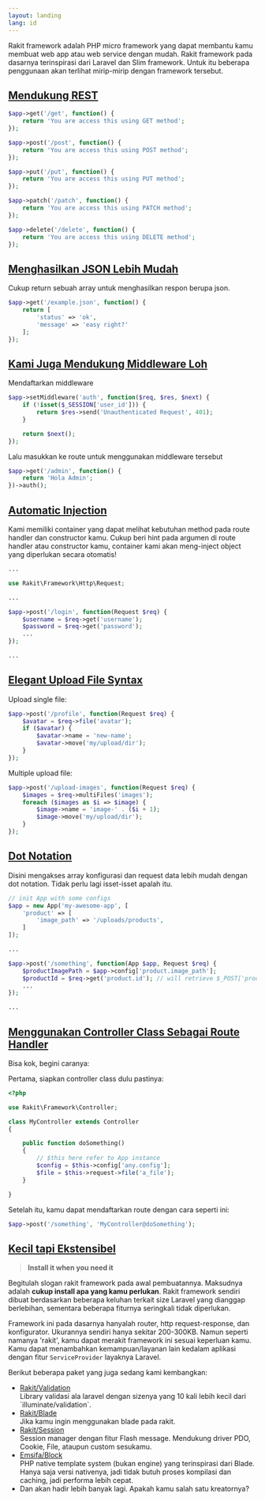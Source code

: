 ```yaml
---
layout: landing
lang: id
---
```


Rakit framework adalah PHP micro framework yang dapat membantu kamu membuat web app atau web service dengan mudah.
Rakit framework pada dasarnya terinspirasi dari Laravel dan Slim framework. 
Untuk itu beberapa penggunaan akan terlihat mirip-mirip dengan framework tersebut.

<a id="rest"></a>

## [Mendukung REST](#rest)

```php
$app->get('/get', function() {
    return 'You are access this using GET method';
});

$app->post('/post', function() {
    return 'You are access this using POST method';
});

$app->put('/put', function() {
    return 'You are access this using PUT method';
});

$app->patch('/patch', function() {
    return 'You are access this using PATCH method';
});

$app->delete('/delete', function() {
    return 'You are access this using DELETE method';
});
```

<a id="json-response"></a>

## [Menghasilkan JSON Lebih Mudah](#json-response)

Cukup return sebuah array untuk menghasilkan respon berupa json.

```php
$app->get('/example.json', function() {
    return [
        'status' => 'ok',
        'message' => 'easy right?'
    ];
});
```

<a id="middleware"></a>

## [Kami Juga Mendukung Middleware Loh](#middleware)


Mendaftarkan middleware

```php
$app->setMiddleware('auth', function($req, $res, $next) {
    if (!isset($_SESSION['user_id'])) {
        return $res->send('Unauthenticated Request', 401);          
    }

    return $next();
});
```

Lalu masukkan ke route untuk menggunakan middleware tersebut

```php
$app->get('/admin', function() {
    return 'Hola Admin';
})->auth();
```

<a id="automatic-injection"></a>

## [Automatic Injection](#automatic-injection)

Kami memiliki container yang dapat melihat kebutuhan method pada route handler dan constructor kamu.
Cukup beri hint pada argumen di route handler atau constructor kamu,
container kami akan meng-inject object yang diperlukan secara otomatis!

```php
...

use Rakit\Framework\Http\Request;

... 

$app->post('/login', function(Request $req) {
    $username = $req->get('username');
    $password = $req->get('password');
    ...
});

...
```

<a id="upload-file"></a>

## [Elegant Upload File Syntax](#upload-file)

Upload single file:

```php
$app->post('/profile', function(Request $req) {
    $avatar = $req->file('avatar');
    if ($avatar) {
        $avatar->name = 'new-name';
        $avatar->move('my/upload/dir');
    }
});
```

Multiple upload file:

```php
$app->post('/upload-images', function(Request $req) {
    $images = $req->multiFiles('images');
    foreach ($images as $i => $image) {
        $image->name = 'image-' . ($i + 1);
        $image->move('my/upload/dir');
    }
});
```

<a id="dot-notation"></a>

## [Dot Notation](#dot-notation)

Disini mengakses array konfigurasi dan request data lebih mudah dengan dot notation. Tidak perlu lagi isset-isset apalah itu.

```php
// init App with some configs
$app = new App('my-awesome-app', [
    'product' => [
        'image_path' => '/uploads/products',
    ] 
]);

...

$app->post('/something', function(App $app, Request $req) {
    $productImagePath = $app->config['product.image_path'];
    $productId = $req->get('product.id'); // will retrieve $_POST['product']['id']
    ...
});

...
```

<a id="controller"></a>

## [Menggunakan Controller Class Sebagai Route Handler](#controller)

Bisa kok, begini caranya:

Pertama, siapkan controller class dulu pastinya:

```php
<?php

use Rakit\Framework\Controller;

class MyController extends Controller
{

    public function doSomething()
    {
        // $this here refer to App instance
        $config = $this->config['any.config'];
        $file = $this->request->file('a_file');
    }

}
```

Setelah itu, kamu dapat mendaftarkan route dengan cara seperti ini:

```php
$app->post('/something', 'MyController@doSomething');
```

<a id="extensible"></a>

## [Kecil tapi Ekstensibel](#extensible)

<blockquote class="quote text-center">
  <strong>Install it when you need it</strong>
</blockquote>

Begitulah slogan rakit framework pada awal pembuatannya. 
Maksudnya adalah **cukup install apa yang kamu perlukan**.
Rakit framework sendiri dibuat berdasarkan beberapa keluhan terkait size Laravel yang dianggap berlebihan,
sementara beberapa fiturnya seringkali tidak diperlukan.

Framework ini pada dasarnya hanyalah router, http request-response, dan konfigurator.
Ukurannya sendiri hanya sekitar 200-300KB.
Namun seperti namanya 'rakit', kamu dapat merakit framework ini sesuai keperluan kamu.
Kamu dapat menambahkan kemampuan/layanan lain kedalam aplikasi
dengan fitur `ServiceProvider` layaknya Laravel.

Berikut beberapa paket yang juga sedang kami kembangkan:

<ul>
  <li>
    <a target="_blank" href="https://github.com/rakit/validation">Rakit/Validation</a>
    <br>
    Library validasi ala laravel dengan sizenya yang 10 kali lebih kecil dari `illuminate/validation`.
  </li>
  <li>
    <a target="_blank" href="https://github.com/rakit/blade">Rakit/Blade</a>
    <br>
    Jika kamu ingin menggunakan blade pada rakit.
  </li>
  <li>
    <a target="_blank" href="https://github.com/rakit/session">Rakit/Session</a>
    <br>
    Session manager dengan fitur Flash message. Mendukung driver PDO, Cookie, File, ataupun custom sesukamu.
  </li>
  <li>
    <a target="_blank" href="https://github.com/emsifa/Block">Emsifa/Block</a>
    <br>
    PHP native template system (bukan engine) yang terinspirasi dari Blade. 
    Hanya saja versi nativenya, jadi tidak butuh proses kompilasi dan caching, jadi performa lebih cepat.
  </li>
  <li>
    Dan akan hadir lebih banyak lagi. Apakah kamu salah satu kreatornya?
  </li>
</ul>

